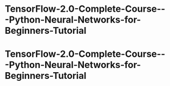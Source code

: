# TensorFlow-2.0-Complete-Course---Python-Neural-Networks-for-Beginners-Tutorial
# TensorFlow-2.0-Complete-Course---Python-Neural-Networks-for-Beginners-Tutorial
